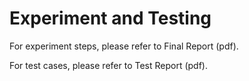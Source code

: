 # Experiment and Testing

For experiment steps, please refer to Final Report (pdf).

For test cases,  please refer to Test Report (pdf).
